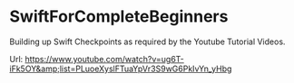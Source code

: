 # SwiftForCompleteBeginners
Building up Swift Checkpoints as required by the Youtube Tutorial Videos.

Url: https://www.youtube.com/watch?v=ug6T-iFk5OY&amp;list=PLuoeXyslFTuaYpVr3S9wG6PkIvYn_yHbg
